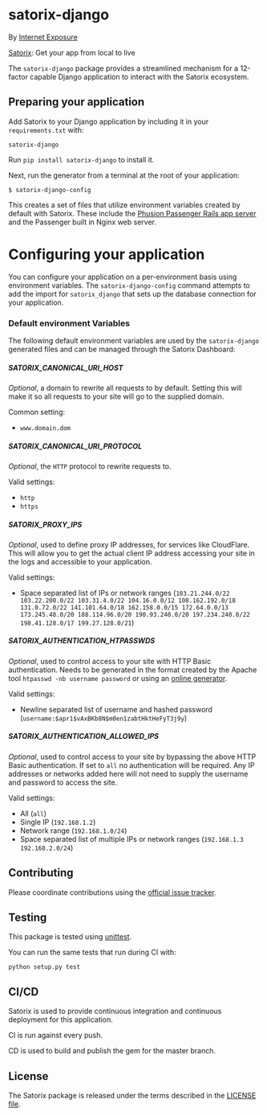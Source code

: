 # satorix-django

By [Internet Exposure](https://www.iexposure.com/)


[Satorix](https://www.satorix.com): Get your app from local to live

The `satorix-django` package provides a streamlined mechanism for a 12-factor capable Django application to interact with the Satorix ecosystem.

## Preparing your application

Add Satorix to your Django application by including it in your `requirements.txt` with:

```text
satorix-django
```

Run `pip install satorix-django` to install it.

Next, run the generator from a terminal at the root of your application:

```console
$ satorix-django-config
```

This creates a set of files that utilize environment variables created by default with Satorix. These include the [Phusion Passenger Rails app server](https://www.phusionpassenger.com/) and the Passenger built in Nginx web server.

# Configuring your application

You can configure your application on a per-environment basis using environment variables.
The `satorix-django-config` command attempts to add the import for `satorix_django` that sets up the database connection for your application.

### Default environment Variables

The following default environment variables are used by the `satorix-django` generated files and can be managed through the Satorix Dashboard:

##### SATORIX_CANONICAL_URI_HOST

*Optional*, a domain to rewrite all requests to by default. Setting this will make it so all requests to your site will go to the supplied domain.

Common setting:

* `www.domain.dom`

##### SATORIX_CANONICAL_URI_PROTOCOL

*Optional*, the `HTTP` protocol to rewrite requests to.

Valid settings:

* `http`
* `https`

##### SATORIX_PROXY_IPS

*Optional*, used to define proxy IP addresses, for services like CloudFlare. This will allow you to get the actual client IP address accessing your site in the logs and accessible to your application.

Valid settings:

* Space separated list of IPs or network ranges (`103.21.244.0/22 103.22.200.0/22 103.31.4.0/22 104.16.0.0/12 108.162.192.0/18 131.0.72.0/22 141.101.64.0/18 162.158.0.0/15 172.64.0.0/13 173.245.48.0/20 188.114.96.0/20 190.93.240.0/20 197.234.240.0/22 198.41.128.0/17 199.27.128.0/21`)

##### SATORIX_AUTHENTICATION_HTPASSWDS

*Optional*, used to control access to your site with HTTP Basic authentication. Needs to be generated in the format created by the Apache tool `htpasswd -nb username password` or using an [online generator](http://www.htaccesstools.com/htpasswd-generator/).

Valid settings:

* Newline separated list of username and hashed password (`username:$apr1$vAxBKb8N$m0en1zabtHktHeFyT3j9y`)

##### SATORIX_AUTHENTICATION_ALLOWED_IPS

*Optional*, used to control access to your site by bypassing the above HTTP Basic authentication. If set to `all` no authentication will be required. Any IP addresses or networks added here will not need to supply the username and password to access the site.

Valid settings:

* All (`all`)
* Single IP (`192.168.1.2`)
* Network range (`192.168.1.0/24`)
* Space separated list of multiple IPs or network ranges (`192.168.1.3 192.168.2.0/24`)

## Contributing

Please coordinate contributions using the [official issue tracker](http://github.com/satorix/satorix-django/issues).

## Testing

This package is tested using [unittest](https://docs.python.org/3.5/library/unittest.html).

You can run the same tests that run during CI with:

 ```
python setup.py test
 ```
 
## CI/CD

Satorix is used to provide continuous integration and continuous deployment for this application.

CI is run against every push.

CD is used to build and publish the gem for the master branch.

## License

The Satorix package is released under the terms described in the [LICENSE file](LICENSE).
